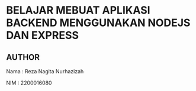 # BELAJAR MEBUAT APLIKASI BACKEND MENGGUNAKAN NODEJS DAN EXPRESS

## AUTHOR

Nama : Reza Nagita Nurhazizah

NIM : 2200016080